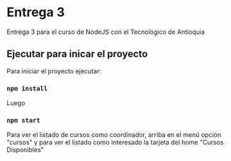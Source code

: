 # Entrega 3

Entrega 3 para el curso de NodeJS con el Tecnológico de Antioquia

## Ejecutar para inicar el proyecto

Para iniciar el proyecto ejecutar:
### `npm install`

Luego
### `npm start`

Para ver el listado de cursos como coordinador, arriba en el menú opción "cursos" y para ver el listado como interesado la tarjeta del home "Cursos Disponibles"
